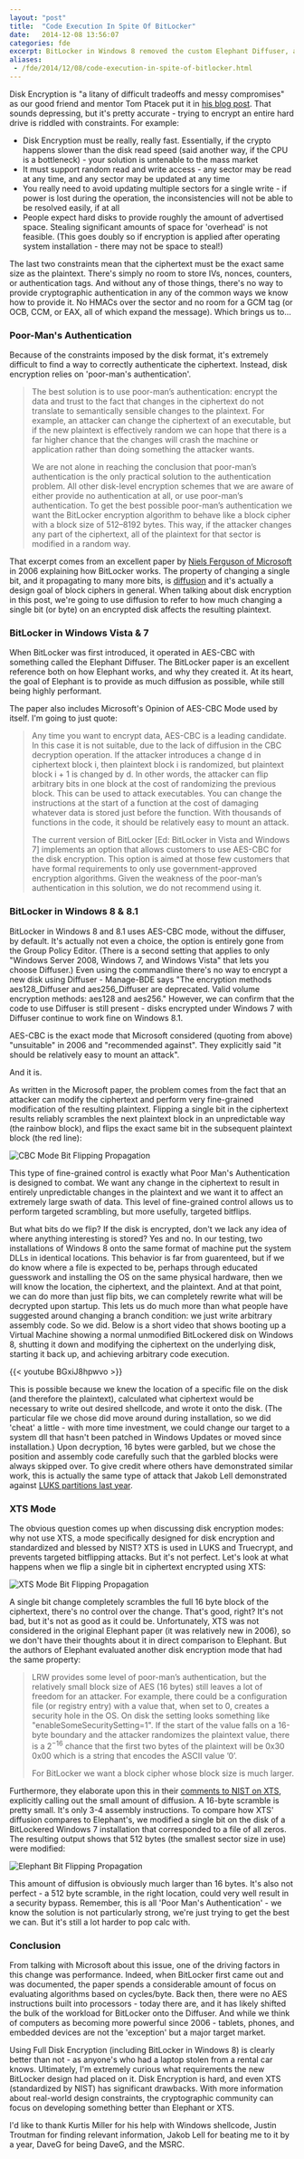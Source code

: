 ```yaml
---
layout: "post"
title:  "Code Execution In Spite Of BitLocker"
date:   2014-12-08 13:56:07
categories: fde 
excerpt: BitLocker in Windows 8 removed the custom Elephant Diffuser, and uses only the extremely malleable AES-CBC mode (despite statements saying this mode was unacceptable when BitLocker was introduced in 2006). Removing Elephant allows us to perform fine-grain attacks on the inert, encrypted disk - and lets us achieve arbitrary code execution in spite of the cryptographic protection.
aliases:
 - /fde/2014/12/08/code-execution-in-spite-of-bitlocker.html
---
```


Disk Encryption is "a litany of difficult tradeoffs and messy compromises" as our good friend and mentor Tom Ptacek put it in [his blog post](http://sockpuppet.org/blog/2014/04/30/you-dont-want-xts/).  That sounds depressing, but it's pretty accurate - trying to encrypt an entire hard drive is riddled with constraints.  For example:

* Disk Encryption must be really, really fast.  Essentially, if the crypto happens slower than the disk read speed (said another way, if the CPU is a bottleneck) - your solution is untenable to the mass market
* It must support random read and write access - any sector may be read at any time, and any sector may be updated at any time
* You really need to avoid updating multiple sectors for a single write - if power is lost during the operation, the inconsistencies will not be able to be resolved easily, if at all
* People expect hard disks to provide roughly the amount of advertised space. Stealing significant amounts of space for 'overhead' is not feasible. (This goes doubly so if encryption is applied after operating system installation - there may not be space to steal!)

The last two constraints mean that the ciphertext must be the exact same size as the plaintext.  There's simply no room to store IVs, nonces, counters, or authentication tags.  And without any of those things, there's no way to provide cryptographic authentication in any of the common ways we know how to provide it.  No HMACs over the sector and no room for a GCM tag (or OCB, CCM, or EAX, all of which expand the message).  Which brings us to...

### Poor-Man's Authentication

Because of the constraints imposed by the disk format, it's extremely difficult to find a way to correctly authenticate the ciphertext.  Instead, disk encryption relies on 'poor-man's authentication'.  


> The best solution is to use poor-man’s authentication: encrypt the data and trust to the fact that changes in the ciphertext do not translate to semantically sensible changes to the plaintext. For example, an attacker can change the ciphertext of an executable, but if the new plaintext is effectively random we can hope that there is a far higher chance that the changes will crash the machine or application rather than doing something the attacker wants.
> 
> We are not alone in reaching the conclusion that poor-man’s authentication is the only practical solution to the authentication problem. All other disk-level encryption schemes that we are aware of either provide no authentication at all, or use poor-man’s authentication. To get the best possible poor-man’s authentication we want the BitLocker encryption algorithm to behave like a block cipher with a block size of 512–8192 bytes. This way, if the attacker changes any part of the ciphertext, all of the plaintext for that sector is modified in a random way. 
 
That excerpt comes from an excellent paper by [Niels Ferguson of Microsoft](http://css.csail.mit.edu/6.858/2012/readings/bitlocker.pdf) in 2006 explaining how BitLocker works.  The property of changing a single bit, and it propagating to many more bits, is [diffusion](http://en.wikipedia.org/wiki/Confusion_and_diffusion) and it's actually a design goal of block ciphers in general.  When talking about disk encryption in this post, we're going to use diffusion to refer to how much changing a single bit (or byte) on an encrypted disk affects the resulting plaintext.


### BitLocker in Windows Vista & 7

When BitLocker was first introduced, it operated in AES-CBC with something called the Elephant Diffuser.  The BitLocker paper is an excellent reference  both on how Elephant works, and why they created it.  At its heart, the goal of Elephant is to provide as much diffusion as possible, while still being highly performant.

The paper also includes Microsoft's Opinion of AES-CBC Mode used by itself. I'm going to just quote:

> Any time you want to encrypt data, AES-CBC is a leading candidate. In this case it is not suitable, due to the lack of diffusion in the CBC decryption operation. If the attacker introduces a change d in ciphertext block i, then plaintext block i is randomized, but plaintext block i + 1 is changed by d. In other words, the attacker can flip arbitrary bits in one block at the cost of randomizing the previous block. This can be used to attack executables. You can change the instructions at the start of a function at the cost of damaging whatever data is stored just before the function. With thousands of functions in the code, it should be relatively easy to mount an attack.
> 
> The current version of BitLocker [Ed: BitLocker in Vista and Windows 7] implements an option that allows customers to use AES-CBC for the disk encryption. This option is aimed at those few customers that have formal requirements to only use government-approved encryption algorithms. Given the weakness of the poor-man’s authentication in this solution, we do not recommend using it.


### BitLocker in Windows 8 & 8.1

BitLocker in Windows 8 and 8.1 uses AES-CBC mode, without the diffuser, by default.  It's actually not even a choice, the option is entirely gone from the Group Policy Editor.  (There is a second setting that applies to only "Windows Server 2008, Windows 7, and Windows Vista" that lets you choose Diffuser.) Even using the commandline there's no way to encrypt a new disk using Diffuser - Manage-BDE says "The encryption methods aes128_Diffuser and aes256_Diffuser are deprecated. Valid volume encryption methods: aes128 and aes256."  However, we can confirm that the code to use Diffuser is still present - disks encrypted under Windows 7 with Diffuser continue to work fine on Windows 8.1.

AES-CBC is the exact mode that Microsoft considered (quoting from above) "unsuitable" in 2006 and "recommended against".  They explicitly said "it should be relatively easy to mount an attack".

And it is.  

As written in the Microsoft paper, the problem comes from the fact that an attacker can modify the ciphertext and perform very fine-grained modification of the resulting plaintext.  Flipping a single bit in the ciphertext results reliably scrambles the next plaintext block in an unpredictable way (the rainbow block), and flips the exact same bit in the subsequent plaintext block (the red line):

![CBC Mode Bit Flipping Propagation](/images/bypassing-bitlocker/cbc-edit.png)

This type of fine-grained control is exactly what Poor Man's Authentication is designed to combat.  We want any change in the ciphertext to result in entirely unpredictable changes in the plaintext and we want it to affect an extremely large swath of data.  This level of fine-grained control allows us to perform targeted scrambling, but more usefully, targeted bitflips.

But what bits do we flip?  If the disk is encrypted, don't we lack any idea of where anything interesting is stored?  Yes and no.  In our testing, two installations of Windows 8 onto the same format of machine put the system DLLs in identical locations.  This behavior is far from guarenteed, but if we do know where a file is expected to be, perhaps through educated guesswork and installing the OS on the same physical hardware, then we will know the location, the ciphertext, and the plaintext.  And at that point, we can do more than just flip bits, we can completely rewrite what will be decrypted upon startup.  This lets us do much more than what people have suggested around changing a branch condition: we just write arbitrary assembly code.  So we did.  Below is a short video that shows booting up a Virtual Machine showing a normal unmodified BitLockered disk on Windows 8, shutting it down and modifying the ciphertext on the underlying disk, starting it back up, and achieving arbitrary code execution.

{{< youtube BGxiJ8hpwvo >}}

This is possible because we knew the location of a specific file on the disk (and therefore the plaintext), calculated what ciphertext would be necessary to write out desired shellcode, and wrote it onto the disk. (The particular file we chose did move around during installation, so we did 'cheat' a little - with more time investment, we could change our target to a system dll that hasn't been patched in Windows Updates or moved since installation.)  Upon decryption, 16 bytes were garbled, but we chose the position and assembly code carefully such that the garbled blocks were always skipped over.  To give credit where others have demonstrated similar work, this is actually the same type of attack that Jakob Lell demonstrated against [LUKS partitions last year](http://www.jakoblell.com/blog/2013/12/22/practical-malleability-attack-against-cbc-encrypted-luks-partitions/).  

### XTS Mode

The obvious question comes up when discussing disk encryption modes: why not use XTS, a mode specifically designed for disk encryption and standardized and blessed by NIST?  XTS is used in LUKS and Truecrypt, and prevents targeted bitflipping attacks.  But it's not perfect.  Let's look at what happens when we flip a single bit in ciphertext encrypted using XTS:


![XTS Mode Bit Flipping Propagation](/images/bypassing-bitlocker/xts-edit.png)

A single bit change completely scrambles the full 16 byte block of the ciphertext, there's no control over the change.  That's good, right?  It's not bad, but it's not as good as it could be.  Unfortunately, XTS was not considered in the original Elephant paper (it was relatively new in 2006), so we don't have their thoughts about it in direct comparison to Elephant. But the authors of Elephant evaluated another disk encryption mode that had the same property:

> LRW provides some level of poor-man’s authentication, but the relatively small block size of AES (16 bytes) still leaves a lot of freedom for an attacker. For example, there could be a configuration file (or registry entry) with a value that, when set to 0, creates a security hole in the OS. On disk the setting looks something like "enableSomeSecuritySetting=1". If the start of the value falls on a 16-byte boundary and the attacker randomizes the plaintext value, there is a 2<sup>−16</sup> chance that the first two bytes of the plaintext will be 0x30 0x00 which is a string that encodes the ASCII value ’0’.
> 
> For BitLocker we want a block cipher whose block size is much larger. 

Furthermore, they elaborate upon this in their [comments to NIST on XTS](http://csrc.nist.gov/groups/ST/toolkit/BCM/documents/comments/XTS/collected_XTS_comments.pdf), explicitly calling out the small amount of diffusion.  A 16-byte scramble is pretty small.  It's only 3-4 assembly instructions.  To compare how XTS' diffusion compares to Elephant's, we modified a single bit on the disk of a BitLockered Windows 7 installation that corresponded to a file of all zeros.  The resulting output shows that 512 bytes (the smallest sector size in use) were modified:


![Elephant Bit Flipping Propagation](/images/bypassing-bitlocker/elephant.png)

This amount of diffusion is obviously much larger than 16 bytes.  It's also not perfect - a 512 byte scramble, in the right location, could very well result in a security bypass.  Remember, this is all 'Poor Man's Authentication' - we know the solution is not particularly strong, we're just trying to get the best we can.  But it's still a lot harder to pop calc with.

### Conclusion

From talking with Microsoft about this issue, one of the driving factors in this change was performance. Indeed, when BitLocker first came out and was documented, the paper spends a considerable amount of focus on evaluating algorithms based on cycles/byte.  Back then, there were no AES instructions built into processors - today there are, and it has likely shifted the bulk of the workload for BitLocker onto the Diffuser.  And while we think of computers as becoming more powerful since 2006 - tablets, phones, and embedded devices are not the 'exception' but a major target market.

Using Full Disk Encryption (including BitLocker in Windows 8) is clearly better than not - as anyone's who had a laptop stolen from a rental car knows.  Ultimately, I'm extremely curious what requirements the new BitLocker design had placed on it.  Disk Encryption is hard, and even XTS (standardized by NIST) has significant drawbacks.  With more information about real-world design constraints, the cryptographic community can focus on developing something better than Elephant or XTS.

I'd like to thank Kurtis Miller for his help with Windows shellcode, Justin Troutman for finding relevant information, Jakob Lell for beating me to it by a year, DaveG for being DaveG, and the MSRC.
